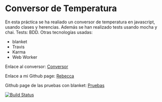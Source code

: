 # Conversor de Temperatura 

En esta práctica se ha realiado un conversor de temperatura en javascript, usando clases y herencias. Además se han realizado tests usando mocha y chai. Tests: BDD. Otras tecnologías usadas:

* blanket
* Travis
* Karma
* Web Worker

Enlace al conversor: [Conversor](http://rebeccamartinez.github.io/Conversor3/)

Enlace a mi Github page: [Rebecca](http://rebeccamartinez.github.io/)

Github page de las pruebas con blanket: [Pruebas](http://rebeccamartinez.github.io/Conversor3/tests/test_blanket)


[![Build Status](https://travis-ci.org/RebeccaMartinez/Conversor3.svg?branch=master)](https://travis-ci.org/RebeccaMartinez/Conversor3)

